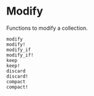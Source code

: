 # Modify

Functions to modify a collection.

```@docs
modify
modify!
modify_if
modify_if!
keep
keep!
discard
discard!
compact
compact!

```
